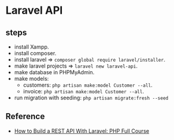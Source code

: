 # Laravel API

## steps

- install Xampp.
- install composer.
- install laravel => `composer global require laravel/installer`.
- make laravel projects => `laravel new laravel-api`.
- make database in PHPMyAdmin.
- make models:
  - customers: `php artisan make:model Customer --all`.
  - invoice: `php artisan make:model Customer --all`.
- run migration with seeding: `php artisan migrate:fresh --seed`

## Reference

- [How to Build a REST API With Laravel: PHP Full Course](https://www.youtube.com/watch?v=YGqCZjdgJJk&t=170s)
